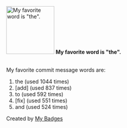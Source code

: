 <img src="https://my-badges.github.io/my-badges/favorite-word.png" alt="My favorite word is &quot;the&quot;." title="My favorite word is &quot;the&quot;." width="128">
<strong>My favorite word is &quot;the&quot;.</strong>
<br><br>

My favorite commit message words are:

1. the (used 1044 times)
2. [add] (used 837 times)
3. to (used 592 times)
4. [fix] (used 551 times)
5. and (used 524 times)


Created by <a href="https://github.com/my-badges/my-badges">My Badges</a>